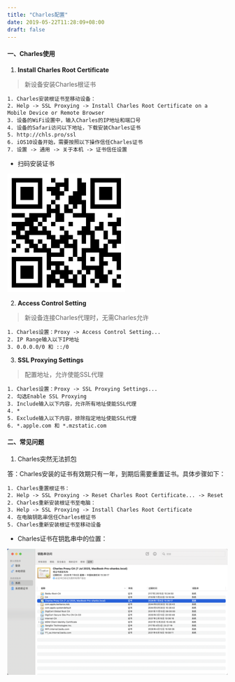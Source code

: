 ```yaml
---
title: "Charles配置"
date: 2019-05-22T11:28:09+08:00
draft: false
---
```


#### 一、Charles使用

1. **Install Charles Root Certificate**

> 新设备安装Charles根证书

```
1. Charles安装根证书至移动设备：
2. Help -> SSL Proxying -> Install Charles Root Certificate on a Mobile Device or Remote Browser
3. 设备的WiFi设置中，输入Charles的IP地址和端口号
4. 设备的Safari访问以下地址，下载安装Charles证书
5. http://chls.pro/ssl
6. iOS10设备开始，需要按照以下操作信任Charles证书
7. 设置 -> 通用 -> 关于本机 -> 证书信任设置
```

- 扫码安装证书

![](https://github.com/shanbozhu/shanbozhu.github.io.resource/blob/master/image/2025_07_07/2025_07_07_0.png?raw=true)

2. **Access Control Setting**

> 新设备连接Charles代理时，无需Charles允许

```
1. Charles设置：Proxy -> Access Control Setting...
2. IP Range输入以下IP地址
3. 0.0.0.0/0 和 ::/0
```

3. **SSL Proxying Settings**

> 配置地址，允许使能SSL代理

```
1. Charles设置：Proxy -> SSL Proxying Settings...
2. 勾选Enable SSL Proxying
3. Include输入以下内容，允许所有地址使能SSL代理
4. *
5. Exclude输入以下内容，排除指定地址使能SSL代理
6. *.apple.com 和 *.mzstatic.com
```

#### 二、常见问题

1. Charles突然无法抓包

答：Charles安装的证书有效期只有一年，到期后需要重置证书。具体步骤如下：

```
1. Charles重置根证书：
2. Help -> SSL Proxying -> Reset Charles Root Certificate... -> Reset
2. Charles重新安装根证书至电脑：
3. Help -> SSL Proxying -> Install Charles Root Certificate
4. 在电脑钥匙串信任Charles根证书
5. Charles重新安装根证书至移动设备
```
- Charles证书在钥匙串中的位置：

![](https://github.com/shanbozhu/shanbozhu.github.io.resource/blob/master/image/2025_07_07/2025_07_07_1.png?raw=true)
